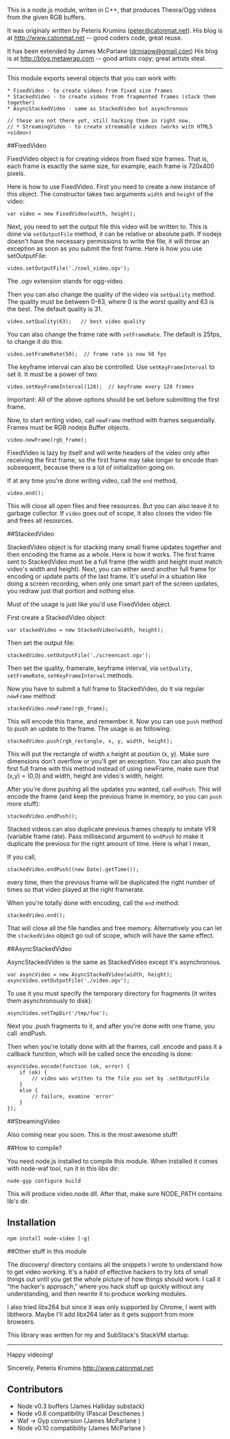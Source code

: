 
This is a node.js module, writen in C++, that produces Theora/Ogg videos from
the given RGB buffers.

It was originaly written by Peteris Krumins (peter@catonmat.net).
His blog is at http://www.catonmat.net  --  good coders code, great reuse.

It has been extended by James McParlane (drmiaow@gmail.com) 
His blog is at http://blog.metawrap.com -- good artists copy; great artists steal.

------------------------------------------------------------------------------

This module exports several objects that you can work with:

    * FixedVideo - to create videos from fixed size frames
    * StackedVideo - to create videos from fragmented frames (stack them together)
    * AsyncStackedVideo - same as StackedVideo but asynchronous

    // these are not there yet, still hacking them in right now.
    // * StreamingVideo - to create streamable videos (works with HTML5 <video>)

##FixedVideo

FixedVideo object is for creating videos from fixed size frames. That is,
each frame is exactly the same size, for example, each frame is 720x400 pixels.

Here is how to use FixedVideo. First you need to create a new instance of this
object. The constructor takes two arguments `width` and `height` of the video:

    var video = new FixedVideo(width, height);

Next, you need to set the output file this video will be written to. This is
done via `setOutputFile` method, it can be relative or absolute path. If nodejs
doesn't have the necessary permissions to write the file, it will throw an
exception as soon as you submit the first frame. Here is how you use setOutputFile:

    video.setOutputFile('./cool_video.ogv');

The .ogv extension stands for ogg-video.

Then you can also change the quality of the video via `setQuality` method. The
quality must be between 0-63, where 0 is the worst quality and 63 is the best.
The default quality is 31.

    video.setQuality(63);   // best video quality

You can also change the frame rate with `setFrameRate`. The default is 25fps,
to change it do this:

    video.setFrameRate(50);  // frame rate is now 50 fps

The keyframe interval can also be controlled. Use `setKeyFrameInterval` to set it.
It must be a power of two:

    video.setKeyFrameInterval(128);  // keyframe every 128 frames

Important: All of the above options should be set before submitting the first
frame.

Now, to start writing video, call `newFrame` method with frames sequentially.
Frames must be RGB nodejs Buffer objects.

    video.newFrame(rgb_frame);

FixedVideo is lazy by itself and will write headers of the video only after
receiving the first frame, so the first frame may take longer to encode than
subsequent, because there is a lot of initialization going on.

If at any time you're done writing video, call the `end` method,

    video.end();

This will close all open files and free resources. But you can also leave it
to garbage collector. If `video` goes out of scope, it also closes the video
file and frees all resources.


##StackedVideo

StackedVideo object is for stacking many small frame updates together and then
encoding the frame as a whole. Here is how it works. The first frame sent to
StackedVideo must be a full frame (the width and height must match video's
width and height). Next, you can either send another full frame for encoding
or update parts of the last frame. It's useful in a situation like doing a
screen recording, when only one smart part of the screen updates, you redraw
just that portion and nothing else.

Must of the usage is just like you'd use FixedVideo object.

First create a StackedVideo object:

    var stackedVideo = new StackedVideo(width, height);

Then set the output file:

    stackedVideo.setOutputFile('./screencast.ogv');

Then set the quality, framerate, keyframe interval, via `setQuality`,
`setFrameRate`, `setKeyFrameInterval` methods.

Now you have to submit a full frame to StackedVideo, do it via regular
`newFrame` method:

    stackedVideo.newFrame(rgb_frame);

This will encode this frame, and remember it. Now you can use `push` method
to push an update to the frame. The usage is as following:

    stackedVideo.push(rgb_rectangle, x, y, width, height);

This will put the rectangle of width x height at position (x, y). Make sure
dimensions don't overflow or you'll get an exception. You can also push the
first full frame with this method instead of using newFrame, make sure that
(x,y) = (0,0) and width, height are video's width, height.

After you're done pushing all the updates you wanted, call `endPush`. This
will encode the frame (and keep the previous frame in memory, so you can `push`
more stuff):

    stackedVideo.endPush();

Stacked videos can also duplicate previous frames cheaply to imitate VFR (variable
frame rate). Pass millisecond argument to `endPush` to make it duplicate the previous
for the right amount of time. Here is what I mean,

If you call,

    stackedVideo.endPush((new Date).getTime());

every time, then the previous frame will be duplicated the right number of times
so that video played at the right framerate.

When you're totally done with encoding, call the `end` method:

    stackedVideo.end();

That will close all the file handles and free memory. Alternatively you can let
the `stackedVideo` object go out of scope, which will have the same effect.


##AsyncStackedVideo

AsyncStackedVideo is the same as StackedVideo except it's asynchronous.

    var asyncVideo = new AsyncStackedVideo(width, height);
    asyncVideo.setOutputFile('./video.ogv');
    
To use it you must specify the temporary directory for fragments (it writes them
asynchronously to disk):

    asyncVideo.setTmpDir('/tmp/foo');

Next you .push fragments to it, and after you're done with one frame,
you call .endPush.

Then when you're totally done with all the frames, call .encode and pass it a
callback function, which will be called once the encoding is done:

    asyncVideo.encode(function (ok, error) {
        if (ok) {
            // video was written to the file you set by .setOutputFile
        }
        else {
            // failure, examine 'error'
        }
    });


##StreamingVideo

Also coming near you soon. This is the most awesome stuff!


##How to compile?

You need node.js installed to compile this module. When installed it comes with
node-waf tool, run it in this libs dir:

    node-gyp configure build

This will produce video.node dll. After that, make sure NODE_PATH contains lib's
dir. 

## Installation

    npm install node-video [-g]

##Other stuff in this module

The discovery/ directory contains all the snippets I wrote to understand how
to get video working. It's a habit of effective hackers to try lots of small
things out until you get the whole picture of how things should work. I call
it "the hacker's approach," where you hack stuff up quickly without any
understanding, and then rewrite it to produce working modules.

I also tried libx264 but since it was only supported by Chrome, I went with
libtheora. Maybe I'll add libx264 later as it gets support from more browsers.

This library was written for my and SubStack's StackVM startup.

------------------------------------------------------------------------------

Happy videoing!


Sincerely,
Peteris Krumins
http://www.catonmat.net

## Contributors

* Node v0.3 buffers (James Halliday substack)
* Node v0.6 compatibility (Pascal Deschenes <pdeschen at gmail dot com>)
* Waf -> Gyp conversion (James McParlane <drmiaow at gmail dot com>)
* Node v0.10 compatibility (James McParlane <drmiaow at gmail dot com>)
